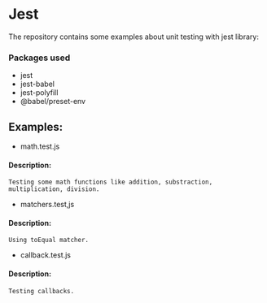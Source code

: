 # Jest

The repository contains some examples about unit testing with jest library:

### Packages used

- jest
- jest-babel
- jest-polyfill
- @babel/preset-env

## Examples:

- math.test.js

#### Description:

```
Testing some math functions like addition, substraction, multiplication, division.
```
- matchers.test,js

#### Description:

```
Using toEqual matcher.
```
- callback.test.js

#### Description:

```
Testing callbacks.
```
